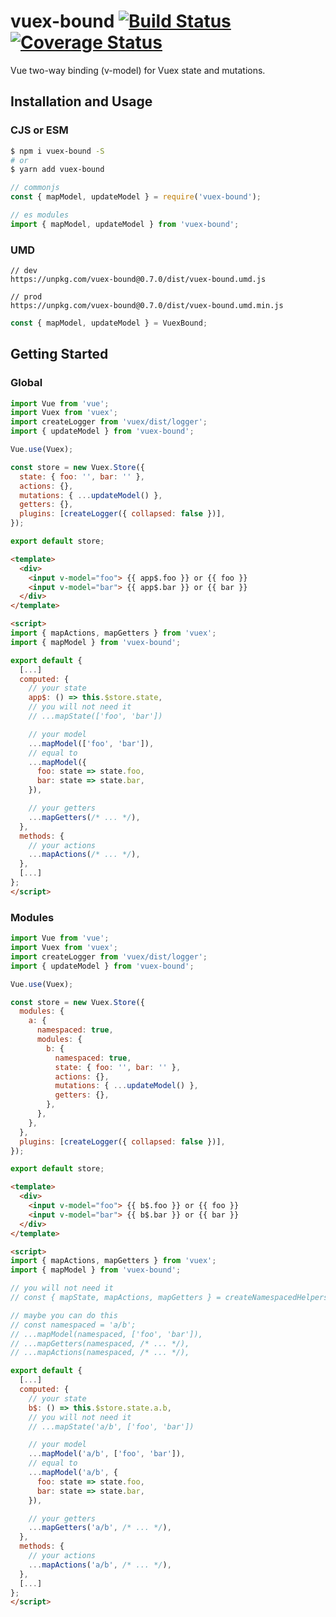 # vuex-bound [![Build Status](https://travis-ci.org/Vanilla-IceCream/vuex-bound.svg?branch=master)](https://travis-ci.org/Vanilla-IceCream/vuex-bound) [![Coverage Status](https://coveralls.io/repos/github/Vanilla-IceCream/vuex-bound/badge.svg?branch=master)](https://coveralls.io/github/Vanilla-IceCream/vuex-bound?branch=master)

Vue two-way binding (v-model) for Vuex state and mutations.

## Installation and Usage

### CJS or ESM

```bash
$ npm i vuex-bound -S
# or
$ yarn add vuex-bound
```

```js
// commonjs
const { mapModel, updateModel } = require('vuex-bound');

// es modules
import { mapModel, updateModel } from 'vuex-bound';
```

### UMD

```
// dev
https://unpkg.com/vuex-bound@0.7.0/dist/vuex-bound.umd.js

// prod
https://unpkg.com/vuex-bound@0.7.0/dist/vuex-bound.umd.min.js
```

```js
const { mapModel, updateModel } = VuexBound;
```

## Getting Started

### Global

```js
import Vue from 'vue';
import Vuex from 'vuex';
import createLogger from 'vuex/dist/logger';
import { updateModel } from 'vuex-bound';

Vue.use(Vuex);

const store = new Vuex.Store({
  state: { foo: '', bar: '' },
  actions: {},
  mutations: { ...updateModel() },
  getters: {},
  plugins: [createLogger({ collapsed: false })],
});

export default store;
```

```html
<template>
  <div>
    <input v-model="foo"> {{ app$.foo }} or {{ foo }}
    <input v-model="bar"> {{ app$.bar }} or {{ bar }}
  </div>
</template>

<script>
import { mapActions, mapGetters } from 'vuex';
import { mapModel } from 'vuex-bound';

export default {
  [...]
  computed: {
    // your state
    app$: () => this.$store.state,
    // you will not need it
    // ...mapState(['foo', 'bar'])

    // your model
    ...mapModel(['foo', 'bar']),
    // equal to
    ...mapModel({
      foo: state => state.foo,
      bar: state => state.bar,
    }),

    // your getters
    ...mapGetters(/* ... */),
  },
  methods: {
    // your actions
    ...mapActions(/* ... */),
  },
  [...]
};
</script>
```

### Modules

```js
import Vue from 'vue';
import Vuex from 'vuex';
import createLogger from 'vuex/dist/logger';
import { updateModel } from 'vuex-bound';

Vue.use(Vuex);

const store = new Vuex.Store({
  modules: {
    a: {
      namespaced: true,
      modules: {
        b: {
          namespaced: true,
          state: { foo: '', bar: '' },
          actions: {},
          mutations: { ...updateModel() },
          getters: {},
        },
      },
    },
  },
  plugins: [createLogger({ collapsed: false })],
});

export default store;
```

```html
<template>
  <div>
    <input v-model="foo"> {{ b$.foo }} or {{ foo }}
    <input v-model="bar"> {{ b$.bar }} or {{ bar }}
  </div>
</template>

<script>
import { mapActions, mapGetters } from 'vuex';
import { mapModel } from 'vuex-bound';

// you will not need it
// const { mapState, mapActions, mapGetters } = createNamespacedHelpers('a/b');

// maybe you can do this
// const namespaced = 'a/b';
// ...mapModel(namespaced, ['foo', 'bar']),
// ...mapGetters(namespaced, /* ... */),
// ...mapActions(namespaced, /* ... */),

export default {
  [...]
  computed: {
    // your state
    b$: () => this.$store.state.a.b,
    // you will not need it
    // ...mapState('a/b', ['foo', 'bar'])

    // your model
    ...mapModel('a/b', ['foo', 'bar']),
    // equal to
    ...mapModel('a/b', {
      foo: state => state.foo,
      bar: state => state.bar,
    }),

    // your getters
    ...mapGetters('a/b', /* ... */),
  },
  methods: {
    // your actions
    ...mapActions('a/b', /* ... */),
  },
  [...]
};
</script>
```
